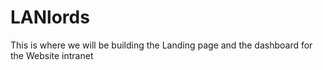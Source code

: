 # LANlords
This is where we will be building the Landing page and the dashboard for the Website intranet